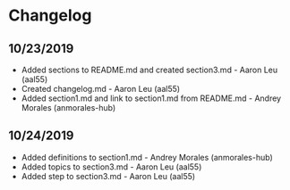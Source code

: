 # Changelog

## 10/23/2019
* Added sections to README.md and created section3.md - Aaron Leu (aal55)
* Created changelog.md - Aaron Leu (aal55)
* Added section1.md and link to section1.md from README.md - Andrey Morales (anmorales-hub)

## 10/24/2019
* Added definitions to section1.md - Andrey Morales (anmorales-hub)
* Added topics to section3.md - Aaron Leu (aal55)
* Added step to section3.md - Aaron Leu (aal55)
